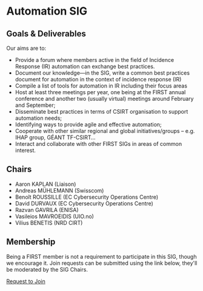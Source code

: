 <!--
---
title: Automation SIG
...
-->
# Automation SIG

## Goals & Deliverables

Our aims are to:

- Provide a forum where members active in the field of Incidence Response (IR) automation can exchange best practices.
- Document our knowledge—in the SIG, write a common best practices document for automation in the context of incidence response (IR)
- Compile a list of tools for automation in IR including their focus areas
- Host at least three meetings per year, one being at the FIRST annual conference and another two (usually virtual) meetings around February and September;
- Disseminate best practices in terms of CSIRT organisation to support automation needs;
- Identifying ways to provide agile and effective automation;
- Cooperate with other similar regional and global initiatives/groups – e.g. IHAP group, GÉANT TF-CSIRT…
- Interact and collaborate with other FIRST SIGs in areas of common interest.

## Chairs

- Aaron KAPLAN (Liaison)
- Andreas MÜHLEMANN (Swisscom)
- Benoît ROUSSILLE (EC Cybersecurity Operations Centre)
- David DURVAUX (EC Cybersecurity Operations Centre)
- Razvan GAVRILA (ENISA)
- Vasileios MAVROEIDIS (UIO.no)
- Vilius BENETIS (NRD CIRT)

## Membership

Being a FIRST member is not a requirement to participate in this SIG, though we encourage it. Join requests can be submitted using the link below, they'll be moderated by the SIG Chairs.

<p class="ui-buttons"><a href="https://portal.first.org/g/Automation%20SIG" class="button color-button animated">Request to Join</a></p>
